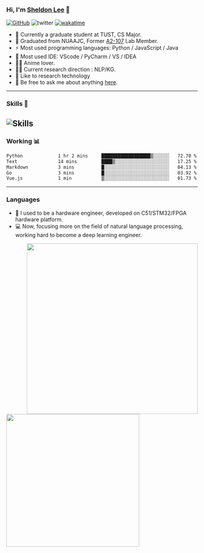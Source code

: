 <!-- ### Hi there 👋 -->

<!--
**CCP101/CCP101** is a ✨ _special_ ✨ repository because its `README.md` (this file) appears on your GitHub profile.

Here are some ideas to get you started:

- 🔭 I’m currently working on ...
- 🌱 I’m currently learning ...
- 👯 I’m looking to collaborate on ...
- 🤔 I’m looking for help with ...
- 💬 Ask me about ...
- 📫 How to reach me: ...
- 😄 Pronouns: ...
- ⚡ Fun fact: ...
-->

### Hi, I'm [Sheldon Lee](https://ccp101.com/) 👋

 [![GitHub](https://img.shields.io/github/followers/ccp101?style=social)](https://github.com/ccp101)   ![twitter](https://img.shields.io/twitter/follow/cpp101_hakase?style=social)   [![wakatime](https://wakatime.com/badge/user/b5b6ac2c-550f-4e67-902a-a3d1fc690e9c.svg)](https://wakatime.com/@b5b6ac2c-550f-4e67-902a-a3d1fc690e9c)

- 🏫 Currently a graduate student at TUST, CS Major.
- 🍻 Graduated from NUAAJC, Former [A2-107](https://github.com/nuaajc-lab107) Lab Member.
- ⚡ Most used programming languages: Python / JavaScript / Java
- 🔧 Most used IDE: VScode / PyCharm / VS / IDEA 
- 🧚‍♂️ Anime lover. 
- 👨‍💻 Current research direction : NLP/KG.
- 🌱 Like to research technology
- 💬 Be free to ask me about anything [here](https://github.com/CCP101/CCP101/issues).

---
### **Skills** 🔧 
![Skills](https://skillicons.dev/icons?i=git,github,md,mysql,powershell,raspberrypi,js,nodejs,vue,php,bootstrap,html,linux,nginx,c,cpp,java,spring,vscode,visualstudio,idea,vim,ai,tensorflow,pytorch,py)
---
###  **Working** 📊

 <!--START_SECTION:waka-->

```txt
Python             1 hr 2 mins     ██████████████████▒░░░░░░   72.70 %
Text               14 mins         ████▒░░░░░░░░░░░░░░░░░░░░   17.25 %
Markdown           3 mins          █░░░░░░░░░░░░░░░░░░░░░░░░   04.13 %
Go                 3 mins          █░░░░░░░░░░░░░░░░░░░░░░░░   03.92 %
Vue.js             1 min           ▒░░░░░░░░░░░░░░░░░░░░░░░░   01.73 %
```

<!--END_SECTION:waka-->

---

###  **Languages** 

- 🔧 I used to be a hardware engineer, developed on C51/STM32/FPGA hardware platform.  
- 💻 Now, focusing more on the field of natural language processing, working hard to become a deep learning engineer.

<img align="right" width="450" src="https://github-readme-stats.vercel.app/api?username=CCP101&show_icons=true&icon_color=0078e7&title_color=0078e7">
<img align="left" width="350" src="https://github-readme-stats.vercel.app/api/top-langs/?username=ccp101">

